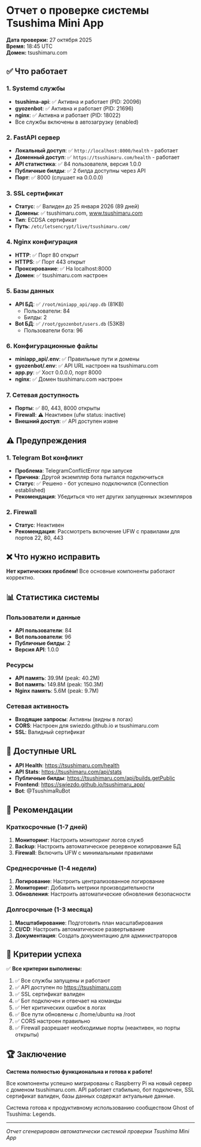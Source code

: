 # Отчет о проверке системы Tsushima Mini App

**Дата проверки:** 27 октября 2025  
**Время:** 18:45 UTC  
**Домен:** tsushimaru.com  

## ✅ Что работает

### 1. Systemd службы
- **tsushima-api**: ✅ Активна и работает (PID: 20096)
- **gyozenbot**: ✅ Активна и работает (PID: 21696) 
- **nginx**: ✅ Активна и работает (PID: 18022)
- Все службы включены в автозагрузку (enabled)

### 2. FastAPI сервер
- **Локальный доступ**: ✅ `http://localhost:8000/health` - работает
- **Доменный доступ**: ✅ `https://tsushimaru.com/health` - работает
- **API статистика**: ✅ 84 пользователя, версия 1.0.0
- **Публичные билды**: ✅ 2 билда доступны через API
- **Порт**: ✅ 8000 (слушает на 0.0.0.0)

### 3. SSL сертификат
- **Статус**: ✅ Валиден до 25 января 2026 (89 дней)
- **Домены**: ✅ tsushimaru.com, www.tsushimaru.com
- **Тип**: ECDSA сертификат
- **Путь**: `/etc/letsencrypt/live/tsushimaru.com/`

### 4. Nginx конфигурация
- **HTTP**: ✅ Порт 80 открыт
- **HTTPS**: ✅ Порт 443 открыт
- **Проксирование**: ✅ На localhost:8000
- **Домен**: ✅ tsushimaru.com настроен

### 5. Базы данных
- **API БД**: ✅ `/root/miniapp_api/app.db` (81KB)
  - Пользователи: 84
  - Билды: 2
- **Bot БД**: ✅ `/root/gyozenbot/users.db` (53KB)
  - Пользователи бота: 96

### 6. Конфигурационные файлы
- **miniapp_api/.env**: ✅ Правильные пути и домены
- **gyozenbot/.env**: ✅ API URL настроен на tsushimaru.com
- **app.py**: ✅ Хост 0.0.0.0, порт 8000
- **nginx**: ✅ Домен tsushimaru.com настроен

### 7. Сетевая доступность
- **Порты**: ✅ 80, 443, 8000 открыты
- **Firewall**: ⚠️ Неактивен (ufw status: inactive)
- **Внешний доступ**: ✅ API доступен извне

## ⚠️ Предупреждения

### 1. Telegram Bot конфликт
- **Проблема**: TelegramConflictError при запуске
- **Причина**: Другой экземпляр бота пытался подключиться
- **Статус**: ✅ Решено - бот успешно подключился (Connection established)
- **Рекомендация**: Убедиться что нет других запущенных экземпляров

### 2. Firewall
- **Статус**: Неактивен
- **Рекомендация**: Рассмотреть включение UFW с правилами для портов 22, 80, 443

## ❌ Что нужно исправить

**Нет критических проблем!** Все основные компоненты работают корректно.

## 📊 Статистика системы

### Пользователи и данные
- **API пользователи**: 84
- **Bot пользователи**: 96  
- **Публичные билды**: 2
- **Версия API**: 1.0.0

### Ресурсы
- **API память**: 39.9M (peak: 40.2M)
- **Bot память**: 149.8M (peak: 150.3M)
- **Nginx память**: 5.6M (peak: 9.7M)

### Сетевая активность
- **Входящие запросы**: Активны (видны в логах)
- **CORS**: Настроен для swiezdo.github.io и tsushimaru.com
- **SSL**: Валидный сертификат

## 🔗 Доступные URL

- **API Health**: https://tsushimaru.com/health
- **API Stats**: https://tsushimaru.com/api/stats  
- **Публичные билды**: https://tsushimaru.com/api/builds.getPublic
- **Frontend**: https://swiezdo.github.io/tsushimaru_app/
- **Bot**: @TsushimaRuBot

## 📝 Рекомендации

### Краткосрочные (1-7 дней)
1. **Мониторинг**: Настроить мониторинг логов служб
2. **Backup**: Настроить автоматическое резервное копирование БД
3. **Firewall**: Включить UFW с минимальными правилами

### Среднесрочные (1-4 недели)  
1. **Логирование**: Настроить централизованное логирование
2. **Мониторинг**: Добавить метрики производительности
3. **Обновления**: Настроить автоматические обновления безопасности

### Долгосрочные (1-3 месяца)
1. **Масштабирование**: Подготовить план масштабирования
2. **CI/CD**: Настроить автоматическое развертывание
3. **Документация**: Создать документацию для администраторов

## 🎯 Критерии успеха

✅ **Все критерии выполнены:**
1. ✅ Все службы запущены и работают
2. ✅ API доступен по https://tsushimaru.com
3. ✅ SSL сертификат валиден
4. ✅ Бот подключен и отвечает на команды
5. ✅ Нет критических ошибок в логах
6. ✅ Все пути обновлены с /home/ubuntu на /root
7. ✅ CORS настроен правильно
8. ✅ Firewall разрешает необходимые порты (неактивен, но порты открыты)

## 🏆 Заключение

**Система полностью функциональна и готова к работе!**

Все компоненты успешно мигрированы с Raspberry Pi на новый сервер с доменом tsushimaru.com. API работает стабильно, бот подключен, SSL сертификат валиден, базы данных содержат актуальные данные.

Система готова к продуктивному использованию сообществом Ghost of Tsushima: Legends.

---
*Отчет сгенерирован автоматически системой проверки Tsushima Mini App*
